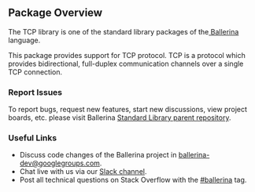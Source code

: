 ## Package Overview

The TCP library is one of the standard library packages of the<a target="_blank" href="https://ballerina.io/"> Ballerina </a> language.

This package provides support for TCP protocol. TCP is a protocol which provides bidirectional, full-duplex communication channels over a single TCP connection. 

### Report Issues

To report bugs, request new features, start new discussions, view project boards, etc. please visit Ballerina [Standard Library parent repository](https://github.com/ballerina-platform/ballerina-standard-library).

### Useful Links

- Discuss code changes of the Ballerina project in [ballerina-dev@googlegroups.com](mailto:ballerina-dev@googlegroups.com).
- Chat live with us via our [Slack channel](https://ballerina.io/community/slack/).
- Post all technical questions on Stack Overflow with the [#ballerina](https://stackoverflow.com/questions/tagged/ballerina) tag.
